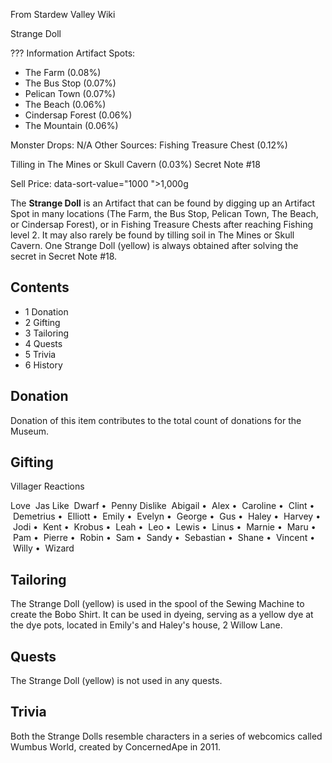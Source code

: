 From Stardew Valley Wiki

Strange Doll

??? Information Artifact Spots:

- The Farm (0.08%)
- The Bus Stop (0.07%)
- Pelican Town (0.07%)
- The Beach (0.06%)
- Cindersap Forest (0.06%)
- The Mountain (0.06%)

Monster Drops: N/A Other Sources: Fishing Treasure Chest (0.12%)

Tilling in The Mines or Skull Cavern (0.03%) Secret Note #18

Sell Price: data-sort-value="1000 "&gt;1,000g

The **Strange Doll** is an Artifact that can be found by digging up an Artifact Spot in many locations (The Farm, the Bus Stop, Pelican Town, The Beach, or Cindersap Forest), or in Fishing Treasure Chests after reaching Fishing level 2. It may also rarely be found by tilling soil in The Mines or Skull Cavern. One Strange Doll (yellow) is always obtained after solving the secret in Secret Note #18.

## Contents

- 1 Donation
- 2 Gifting
- 3 Tailoring
- 4 Quests
- 5 Trivia
- 6 History

## Donation

Donation of this item contributes to the total count of donations for the Museum.

## Gifting

Villager Reactions

Love  Jas Like  Dwarf •  Penny Dislike  Abigail •  Alex •  Caroline •  Clint •  Demetrius •  Elliott •  Emily •  Evelyn •  George •  Gus •  Haley •  Harvey •  Jodi •  Kent •  Krobus •  Leah •  Leo •  Lewis •  Linus •  Marnie •  Maru •  Pam •  Pierre •  Robin •  Sam •  Sandy •  Sebastian •  Shane •  Vincent •  Willy •  Wizard

## Tailoring

The Strange Doll (yellow) is used in the spool of the Sewing Machine to create the Bobo Shirt. It can be used in dyeing, serving as a yellow dye at the dye pots, located in Emily's and Haley's house, 2 Willow Lane.

## Quests

The Strange Doll (yellow) is not used in any quests.

## Trivia

Both the Strange Dolls resemble characters in a series of webcomics called Wumbus World, created by ConcernedApe in 2011.